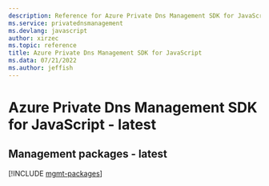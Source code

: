 ```yaml
---
description: Reference for Azure Private Dns Management SDK for JavaScript
ms.service: privatednsmanagement
ms.devlang: javascript
author: xirzec
ms.topic: reference
title: Azure Private Dns Management SDK for JavaScript
ms.data: 07/21/2022
ms.author: jeffish
---
```

# Azure Private Dns Management SDK for JavaScript - latest

## Management packages - latest
[!INCLUDE [mgmt-packages](private-dns-management-mgmt-index.md)]